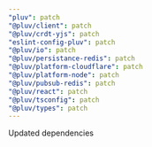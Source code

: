 ```yaml
---
"pluv": patch
"@pluv/client": patch
"@pluv/crdt-yjs": patch
"eslint-config-pluv": patch
"@pluv/io": patch
"@pluv/persistance-redis": patch
"@pluv/platform-cloudflare": patch
"@pluv/platform-node": patch
"@pluv/pubsub-redis": patch
"@pluv/react": patch
"@pluv/tsconfig": patch
"@pluv/types": patch
---
```


Updated dependencies
